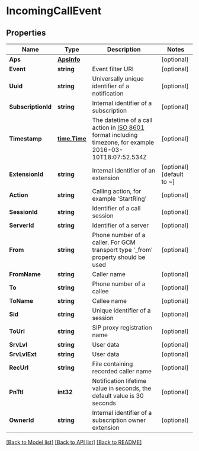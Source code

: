 # IncomingCallEvent

## Properties

Name | Type | Description | Notes
------------ | ------------- | ------------- | -------------
**Aps** | [**ApsInfo**](APSInfo.md) |  | [optional] 
**Event** | **string** | Event filter URI | [optional] 
**Uuid** | **string** | Universally unique identifier of a notification | [optional] 
**SubscriptionId** | **string** | Internal identifier of a subscription | [optional] 
**Timestamp** | [**time.Time**](time.Time.md) | The datetime of a call action in [ISO 8601](https://en.wikipedia.org/wiki/ISO_8601) format including timezone, for example 2016-03-10T18:07:52.534Z | [optional] 
**ExtensionId** | **string** | Internal identifier of an extension | [optional] [default to ~]
**Action** | **string** | Calling action, for example &#39;StartRing&#39; | [optional] 
**SessionId** | **string** | Identifier of a call session | [optional] 
**ServerId** | **string** | Identifier of a server | [optional] 
**From** | **string** | Phone number of a caller. For GCM transport type &#39;_from&#39; property should be used | [optional] 
**FromName** | **string** | Caller name | [optional] 
**To** | **string** | Phone number of a callee | [optional] 
**ToName** | **string** | Callee name | [optional] 
**Sid** | **string** | Unique identifier of a session | [optional] 
**ToUrl** | **string** | SIP proxy registration name | [optional] 
**SrvLvl** | **string** | User data | [optional] 
**SrvLvlExt** | **string** | User data | [optional] 
**RecUrl** | **string** | File containing recorded caller name | [optional] 
**PnTtl** | **int32** | Notification lifetime value in seconds, the default value is 30 seconds | [optional] 
**OwnerId** | **string** | Internal identifier of a subscription owner extension | [optional] 

[[Back to Model list]](../README.md#documentation-for-models) [[Back to API list]](../README.md#documentation-for-api-endpoints) [[Back to README]](../README.md)


